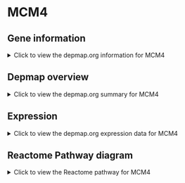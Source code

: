<h1>MCM4</h1>

<h2>Gene information</h2>
<details>
  <summary>Click to view the depmap.org information for MCM4</summary>
  <p><a href="https://depmap.org/portal/gene/MCM4?tab=about" target="_BLANK">Open page in a new tab...</a></p>
  <iframe src="https://depmap.org/portal/gene/MCM4?tab=about" style="border:none;width:100%;height:800px"></iframe>
</details>

<h2>Depmap overview</h2>
<details>
  <summary>Click to view the depmap.org summary for MCM4</summary>
  <p><a href="https://depmap.org/portal/gene/MCM4?tab=overview" target="_BLANK">Open page in a new tab...</a></p>
  <iframe src="https://depmap.org/portal/gene/MCM4?tab=overview" style="border:none;width:100%;height:800px"></iframe>
</details>

<h2>Expression</h2>
<details>
  <summary>Click to view the depmap.org expression data for MCM4</summary>
  <p><a href="https://depmap.org/portal/gene/MCM4?tab=characterization" target="_BLANK">Open page in a new tab...</a></p>
  <iframe src="https://depmap.org/portal/gene/MCM4?tab=characterization" style="border:none;width:100%;height:800px"></iframe>
</details>



<h2>Reactome Pathway diagram</h2>
<details>
  <summary>Click to view the Reactome pathway for MCM4</summary>
  <p><a href="https://reactome.org/PathwayBrowser/#/R-HSA-69052" target="_BLANK">Open page in a new tab...</a></p>
  <p>Switching of origins to a post-replicative state</p>
<iframe src="https://reactome.org/PathwayBrowser/#/R-HSA-69052" style="border:none;width:100%;height:800px"></iframe>
</details>



